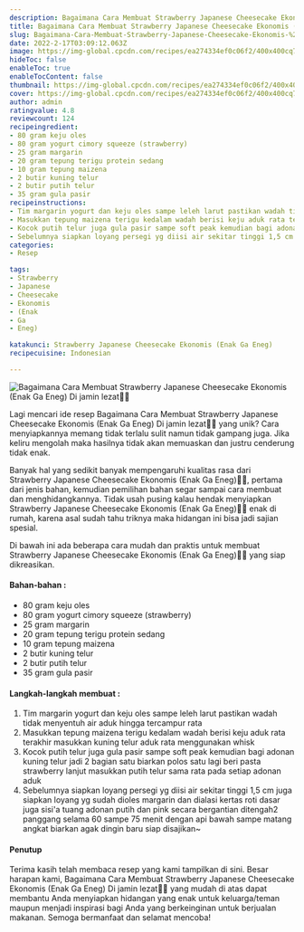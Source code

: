 ```yaml
---
description: Bagaimana Cara Membuat Strawberry Japanese Cheesecake Ekonomis (Enak Ga Eneg) Di jamin lezat"
title: Bagaimana Cara Membuat Strawberry Japanese Cheesecake Ekonomis (Enak Ga Eneg) Di jamin lezat
slug: Bagaimana-Cara-Membuat-Strawberry-Japanese-Cheesecake-Ekonomis-%28Enak-Ga-Eneg%29-Di-jamin-lezat
date: 2022-2-17T03:09:12.063Z
image: https://img-global.cpcdn.com/recipes/ea274334ef0c06f2/400x400cq70/photo.jpg
hideToc: false
enableToc: true
enableTocContent: false
thumbnail: https://img-global.cpcdn.com/recipes/ea274334ef0c06f2/400x400cq70/photo.jpg
cover: https://img-global.cpcdn.com/recipes/ea274334ef0c06f2/400x400cq70/photo.jpg
author: admin
ratingvalue: 4.8
reviewcount: 124
recipeingredient:
- 80 gram keju oles
- 80 gram yogurt cimory squeeze (strawberry)
- 25 gram margarin
- 20 gram tepung terigu protein sedang
- 10 gram tepung maizena
- 2 butir kuning telur
- 2 butir putih telur
- 35 gram gula pasir
recipeinstructions:
- Tim margarin yogurt dan keju oles sampe leleh larut pastikan wadah tidak menyentuh air aduk hingga tercampur rata
- Masukkan tepung maizena terigu kedalam wadah berisi keju aduk rata terakhir masukkan kuning telur aduk rata menggunakan whisk
- Kocok putih telur juga gula pasir sampe soft peak kemudian bagi adonan kuning telur jadi 2 bagian satu biarkan polos satu lagi beri pasta strawberry lanjut masukkan putih telur sama rata pada setiap adonan aduk
- Sebelumnya siapkan loyang persegi yg diisi air sekitar tinggi 1,5 cm juga siapkan loyang yg sudah dioles margarin dan dialasi kertas roti dasar juga sisi'a tuang adonan putih dan pink secara bergantian ditengah2 panggang selama 60 sampe 75 menit dengan api bawah sampe matang angkat biarkan agak dingin baru siap disajikan~
categories:
- Resep

tags:
- Strawberry
- Japanese
- Cheesecake
- Ekonomis
- (Enak
- Ga
- Eneg)

katakunci: Strawberry Japanese Cheesecake Ekonomis (Enak Ga Eneg)
recipecuisine: Indonesian

---
```


![Bagaimana Cara Membuat Strawberry Japanese Cheesecake Ekonomis (Enak Ga Eneg) Di jamin lezat👩‍🍳](https://img-global.cpcdn.com/recipes/ea274334ef0c06f2/400x400cq70/photo.jpg)

Lagi mencari ide resep Bagaimana Cara Membuat Strawberry Japanese Cheesecake Ekonomis (Enak Ga Eneg) Di jamin lezat👩‍🍳 yang unik? Cara menyiapkannya memang tidak terlalu sulit namun tidak gampang juga. Jika keliru mengolah maka hasilnya tidak akan memuaskan dan justru cenderung tidak enak.

Banyak hal yang sedikit banyak mempengaruhi kualitas rasa dari Strawberry Japanese Cheesecake Ekonomis (Enak Ga Eneg)👩‍🍳, pertama dari jenis bahan, kemudian pemilihan bahan segar sampai cara membuat dan menghidangkannya. Tidak usah pusing kalau hendak menyiapkan Strawberry Japanese Cheesecake Ekonomis (Enak Ga Eneg)👩‍🍳 enak di rumah, karena asal sudah tahu triknya maka hidangan ini bisa jadi sajian spesial.

Di bawah ini ada beberapa cara mudah dan praktis untuk membuat Strawberry Japanese Cheesecake Ekonomis (Enak Ga Eneg)👩‍🍳 yang siap dikreasikan.

<!--inarticleads1-->

#### Bahan-bahan :

- 80 gram keju oles
- 80 gram yogurt cimory squeeze (strawberry)
- 25 gram margarin
- 20 gram tepung terigu protein sedang
- 10 gram tepung maizena
- 2 butir kuning telur
- 2 butir putih telur
- 35 gram gula pasir

<!--inarticleads2-->

#### Langkah-langkah membuat :

1. Tim margarin yogurt dan keju oles sampe leleh larut pastikan wadah tidak menyentuh air aduk hingga tercampur rata
1. Masukkan tepung maizena terigu kedalam wadah berisi keju aduk rata terakhir masukkan kuning telur aduk rata menggunakan whisk
1. Kocok putih telur juga gula pasir sampe soft peak kemudian bagi adonan kuning telur jadi 2 bagian satu biarkan polos satu lagi beri pasta strawberry lanjut masukkan putih telur sama rata pada setiap adonan aduk
1. Sebelumnya siapkan loyang persegi yg diisi air sekitar tinggi 1,5 cm juga siapkan loyang yg sudah dioles margarin dan dialasi kertas roti dasar juga sisi'a tuang adonan putih dan pink secara bergantian ditengah2 panggang selama 60 sampe 75 menit dengan api bawah sampe matang angkat biarkan agak dingin baru siap disajikan~

#### Penutup

Terima kasih telah membaca resep yang kami tampilkan di sini. Besar harapan kami, Bagaimana Cara Membuat Strawberry Japanese Cheesecake Ekonomis (Enak Ga Eneg) Di jamin lezat👩‍🍳 yang mudah di atas dapat membantu Anda menyiapkan hidangan yang enak untuk keluarga/teman maupun menjadi inspirasi bagi Anda yang berkeinginan untuk berjualan makanan. Semoga bermanfaat dan selamat mencoba!